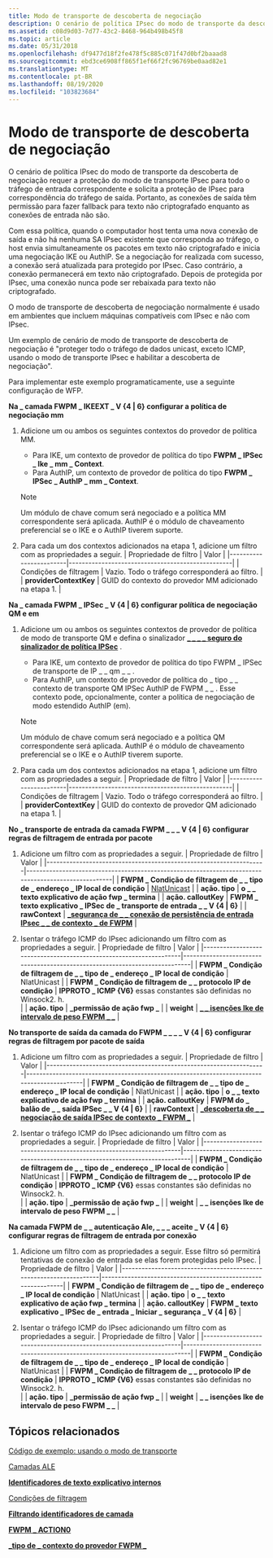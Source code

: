 ```yaml
---
title: Modo de transporte de descoberta de negociação
description: O cenário de política IPsec do modo de transporte da descoberta de negociação requer a proteção do modo de transporte IPsec para todo o tráfego de entrada correspondente e solicita a proteção de IPsec para correspondência do tráfego de saída.
ms.assetid: c08d9d03-7d77-43c2-8468-964b498b45f8
ms.topic: article
ms.date: 05/31/2018
ms.openlocfilehash: df9477d18f2fe478f5c885c071f47d0bf2baaad8
ms.sourcegitcommit: ebd3ce6908ff865f1ef66f2fc96769be0aad82e1
ms.translationtype: MT
ms.contentlocale: pt-BR
ms.lasthandoff: 08/19/2020
ms.locfileid: "103823684"
---
```

# <a name="negotiation-discovery-transport-mode"></a>Modo de transporte de descoberta de negociação

O cenário de política IPsec do modo de transporte da descoberta de negociação requer a proteção do modo de transporte IPsec para todo o tráfego de entrada correspondente e solicita a proteção de IPsec para correspondência do tráfego de saída. Portanto, as conexões de saída têm permissão para fazer fallback para texto não criptografado enquanto as conexões de entrada não são.

Com essa política, quando o computador host tenta uma nova conexão de saída e não há nenhuma SA IPsec existente que corresponda ao tráfego, o host envia simultaneamente os pacotes em texto não criptografado e inicia uma negociação IKE ou AuthIP. Se a negociação for realizada com sucesso, a conexão será atualizada para protegido por IPsec. Caso contrário, a conexão permanecerá em texto não criptografado. Depois de protegida por IPsec, uma conexão nunca pode ser rebaixada para texto não criptografado.

O modo de transporte de descoberta de negociação normalmente é usado em ambientes que incluem máquinas compatíveis com IPsec e não com IPsec.

Um exemplo de cenário de modo de transporte de descoberta de negociação é "proteger todo o tráfego de dados unicast, exceto ICMP, usando o modo de transporte IPsec e habilitar a descoberta de negociação".

Para implementar este exemplo programaticamente, use a seguinte configuração de WFP.

<dl>

**Na \_ camada FWPM \_ IKEEXT \_ V {4 \| 6} configurar a política de negociação mm**  

1.  Adicione um ou ambos os seguintes contextos do provedor de política MM.  
    -   Para IKE, um contexto de provedor de política do tipo **FWPM \_ IPSec \_ Ike \_ mm \_ Context**.
    -   Para AuthIP, um contexto de provedor de política do tipo **FWPM \_ IPSec \_ AuthIP \_ mm \_ Context**.

    > [!Note]  
    > Um módulo de chave comum será negociado e a política MM correspondente será aplicada. AuthIP é o módulo de chaveamento preferencial se o IKE e o AuthIP tiverem suporte.

     

2.  Para cada um dos contextos adicionados na etapa 1, adicione um filtro com as propriedades a seguir. 
    | Propriedade de filtro        | Valor                                            |
    |------------------------|--------------------------------------------------|
    | Condições de filtragem   | Vazio. Todo o tráfego corresponderá ao filtro.        |
    | **providerContextKey** | GUID do contexto do provedor MM adicionado na etapa 1. |

        

**Na \_ camada FWPM \_ IPSec \_ V {4 \| 6} configurar política de negociação QM e em**  

1.  Adicione um ou ambos os seguintes contextos de provedor de política de modo de transporte QM e defina o sinalizador [**\_ \_ \_ \_ seguro do sinalizador de política IPSec**](/windows/desktop/api/Ipsectypes/ns-ipsectypes-ipsec_transport_policy0) .  
    -   Para IKE, um contexto de provedor de política do tipo FWPM \_ IPSec de transporte de IP \_ \_ qm \_ \_ .
    -   Para AuthIP, um contexto de provedor de política do \_ tipo \_ \_ contexto de transporte QM IPSec AuthIP de FWPM \_ \_ . Esse contexto pode, opcionalmente, conter a política de negociação de modo estendido AuthIP (em).

    > [!Note]  
    > Um módulo de chave comum será negociado e a política QM correspondente será aplicada. AuthIP é o módulo de chaveamento preferencial se o IKE e o AuthIP tiverem suporte.

     

2.  Para cada um dos contextos adicionados na etapa 1, adicione um filtro com as propriedades a seguir. 
    | Propriedade de filtro        | Valor                                            |
    |------------------------|--------------------------------------------------|
    | Condições de filtragem   | Vazio. Todo o tráfego corresponderá ao filtro.        |
    | **providerContextKey** | GUID do contexto de provedor QM adicionado na etapa 1. |

        

**No \_ transporte de entrada da camada FWPM \_ \_ \_ V {4 \| 6} configurar regras de filtragem de entrada por pacote**  

1.  Adicione um filtro com as propriedades a seguir. 
    | Propriedade de filtro                                                   | Valor                                                                                              |
    |-------------------------------------------------------------------|----------------------------------------------------------------------------------------------------|
    | **FWPM \_ Condição de filtragem de \_ \_ tipo de \_ endereço \_ IP local de condição** | [NlatUnicast](/windows/win32/api/nldef/ne-nldef-nl_address_type)                                      |
    | **ação. tipo**                                                   | **o \_ \_ texto explicativo de ação fwp \_ termina**                                                              |
    | **ação. calloutKey**                                             | **FWPM \_ texto explicativo \_ IPSec de \_ transporte de entrada \_ \_ V {4 \| 6}**                                              |
    | **rawContext**                                                    | [**\_segurança de \_ \_ conexão de persistência de entrada IPsec \_ \_ de contexto \_ de FWPM**](filter-context-identifiers.md) |

        
2.  Isentar o tráfego ICMP do IPsec adicionando um filtro com as propriedades a seguir.
    | Propriedade de filtro                                                   | Valor                                                                      |
    |-------------------------------------------------------------------|----------------------------------------------------------------------------|
    | **FWPM \_ Condição de filtragem de \_ \_ tipo de \_ endereço \_ IP local de condição** | NlatUnicast                                                                |
    | **FWPM \_ Condição de filtragem de \_ \_ protocolo IP de condição**             | **IPPROTO \_ ICMP {V6}** essas constantes são definidas no Winsock2. h.<br/> |
    | **ação. tipo**                                                   | **\_permissão de ação fwp \_**                                                    |
    | **weight**                                                        | [**\_ \_ isenções Ike de intervalo de peso FWPM \_ \_**](filter-weight-identifiers.md)  |

        

**No transporte de saída da camada do FWPM \_ \_ \_ \_ V {4 \| 6} configurar regras de filtragem por pacote de saída**  

1.  Adicione um filtro com as propriedades a seguir.
    | Propriedade de filtro                                                   | Valor                                                                                     |
    |-------------------------------------------------------------------|-------------------------------------------------------------------------------------------|
    | **FWPM \_ Condição de filtragem de \_ \_ tipo de \_ endereço \_ IP local de condição** | NlatUnicast                                                                               |
    | **ação. tipo**                                                   | **o \_ \_ texto explicativo de ação fwp \_ termina**                                                     |
    | **ação. calloutKey**                                             | **FWPM do \_ balão de \_ \_ saída IPSec \_ \_ V {4 \| 6}**                                    |
    | **rawContext**                                                    | [**\_descoberta de \_ \_ negociação de saída IPSec de contexto \_ FWPM \_**](filter-context-identifiers.md) |

        
2.  Isentar o tráfego ICMP do IPsec adicionando um filtro com as propriedades a seguir.
    | Propriedade de filtro                                                   | Valor                                                                      |
    |-------------------------------------------------------------------|----------------------------------------------------------------------------|
    | **FWPM \_ Condição de filtragem de \_ \_ tipo de \_ endereço \_ IP local de condição** | NlatUnicast                                                                |
    | **FWPM \_ Condição de filtragem de \_ \_ protocolo IP de condição**             | **IPPROTO \_ ICMP {V6}** essas constantes são definidas no Winsock2. h.<br/> |
    | **ação. tipo**                                                   | **\_permissão de ação fwp \_**                                                    |
    | **weight**                                                        | **\_ \_ isenções Ike de intervalo de peso FWPM \_ \_**                                   |

        

**Na camada FWPM de \_ \_ autenticação Ale, \_ \_ \_ aceite \_ V {4 \| 6} configurar regras de filtragem de entrada por conexão**  

1.  Adicione um filtro com as propriedades a seguir. Esse filtro só permitirá tentativas de conexão de entrada se elas forem protegidas pelo IPsec. 
    | Propriedade de filtro                                                   | Valor                                                        |
    |-------------------------------------------------------------------|--------------------------------------------------------------|
    | **FWPM \_ Condição de filtragem de \_ \_ tipo de \_ endereço \_ IP local de condição** | NlatUnicast                                                  |
    | **ação. tipo**                                                   | **o \_ \_ texto explicativo de ação fwp \_ termina**                        |
    | **ação. calloutKey**                                             | **FWPM \_ texto explicativo \_ IPSec de \_ entrada \_ Iniciar \_ segurança \_ V {4 \| 6}** |

        
2.  Isentar o tráfego ICMP do IPsec adicionando um filtro com as propriedades a seguir.
    | Propriedade de filtro                                                   | Valor                                                                      |
    |-------------------------------------------------------------------|----------------------------------------------------------------------------|
    | **FWPM \_ Condição de filtragem de \_ \_ tipo de \_ endereço \_ IP local de condição** | NlatUnicast                                                                |
    | **FWPM \_ Condição de filtragem de \_ \_ protocolo IP de condição**             | **IPPROTO \_ ICMP {V6}** essas constantes são definidas no Winsock2. h.<br/> |
    | **ação. tipo**                                                   | **\_permissão de ação fwp \_**                                                    |
    | **weight**                                                        | **\_ \_ isenções Ike de intervalo de peso FWPM \_ \_**                                   |

        

</dl>

## <a name="related-topics"></a>Tópicos relacionados

<dl> <dt>

[Código de exemplo: usando o modo de transporte](using-transport-mode.md)
</dt> <dt>

[Camadas ALE](ale-layers.md)
</dt> <dt>

[**Identificadores de texto explicativo internos**](built-in-callout-identifiers.md)
</dt> <dt>

[Condições de filtragem](filtering-conditions.md)
</dt> <dt>

[**Filtrando identificadores de camada**](management-filtering-layer-identifiers-.md)
</dt> <dt>

[**FWPM \_ ACTION0**](/windows/desktop/api/Fwpmtypes/ns-fwpmtypes-fwpm_action0)
</dt> <dt>

[**\_tipo de \_ contexto do provedor FWPM \_**](/windows/desktop/api/Fwpmtypes/ne-fwpmtypes-fwpm_provider_context_type)
</dt> </dl>

 

